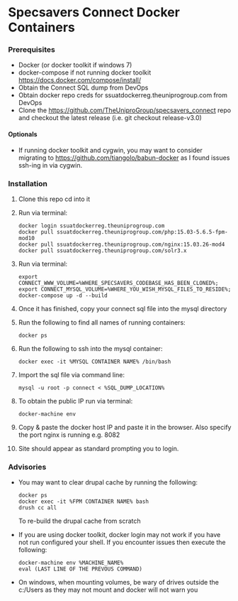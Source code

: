# Specsavers Connect Docker Containers

### Prerequisites

* Docker (or docker toolkit if windows 7)
* docker-compose if not running docker toolkit https://docs.docker.com/compose/install/
* Obtain the Connect SQL dump from DevOps
* Obtain docker repo creds for ssuatdockerreg.theuniprogroup.com from DevOps
* Clone the https://github.com/TheUniproGroup/specsavers_connect repo and checkout the latest release (i.e. git checkout release-v3.0)

#### Optionals

* If running docker toolkit and cygwin, you may want to consider migrating to https://github.com/tiangolo/babun-docker as I found issues ssh-ing in via cygwin.

### Installation

1. Clone this repo cd into it
2. Run via terminal:

   ```
   docker login ssuatdockerreg.theuniprogroup.com
   docker pull ssuatdockerreg.theuniprogroup.com/php:15.03-5.6.5-fpm-mod10
   docker pull ssuatdockerreg.theuniprogroup.com/nginx:15.03.26-mod4
   docker pull ssuatdockerreg.theuniprogroup.com/solr3.x
   ```

3. Run via terminal: 

   ```
   export CONNECT_WWW_VOLUME=%WHERE_SPECSAVERS_CODEBASE_HAS_BEEN_CLONED%; export CONNECT_MYSQL_VOLUME=%WHERE_YOU_WISH_MYSQL_FILES_TO_RESIDE%; docker-compose up -d --build
   ```

4. Once it has finished, copy your connect sql file into the mysql directory
5. Run the following to find all names of running containers: 

   ```
   docker ps
   ```

6. Run the following to ssh into the mysql container:

   ```
   docker exec -it %MYSQL CONTAINER NAME% /bin/bash
   ```

7. Import the sql file via command line:

   ```
   mysql -u root -p connect < %SQL_DUMP_LOCATION%
   ```

8. To obtain the public IP run via terminal:

   ```
   docker-machine env
   ```

9. Copy & paste the docker host IP and paste it in the browser. Also specify the port nginx is running e.g. 8082
10. Site should appear as standard prompting you to login.

### Advisories

* You may want to clear drupal cache by running the following:

   ```
   docker ps
   docker exec -it %FPM CONTAINER NAME% bash
   drush cc all
   ```
   
   To re-build the drupal cache from scratch
   
* If you are using docker toolkit, docker login may not work if you have not run configured your shell. If you encounter issues then execute the following:

   ```
   docker-machine env %MACHINE_NAME%
   eval (LAST LINE OF THE PREVOUS COMMAND)
   ```   
   
* On windows, when mounting volumes, be wary of drives outside the c:/Users as they may not mount and docker will not warn you